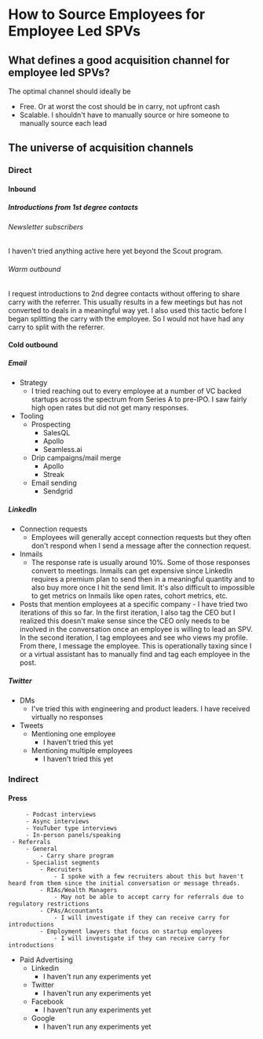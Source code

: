 # How to Source Employees for Employee Led SPVs

## What defines a good acquisition channel for employee led SPVs?

The optimal channel should ideally be

 -  Free. Or at worst the cost should be in carry, not upfront cash
 - Scalable. I shouldn't have to manually source or hire someone to manually source each lead
 
## The universe of acquisition channels
### Direct
#### Inbound
##### Introductions from 1st degree contacts
###### Newsletter subscribers
I haven't tried anything active here yet beyond the Scout program.
###### Warm outbound

I request introductions to 2nd degree contacts without offering to share carry with the referrer. This usually results in a few meetings but has not converted to deals in a meaningful way yet. I also used this tactic before I began splitting the carry with the employee. So I would not have had any carry to split with the referrer.

#### Cold outbound
##### Email
- Strategy
	- I tried reaching out to every employee at a number of VC backed startups across the spectrum from Series A to pre-IPO. I saw fairly high open rates but did not get many responses. 
 - Tooling
	 - Prospecting
		 - SalesQL
		 - Apollo
		 - Seamless.ai
	 - Drip campaigns/mail merge
		 - Apollo
		 - Streak
	 - Email sending
		 - Sendgrid
##### LinkedIn
 - Connection requests
	 - Employees will generally accept connection requests but they often don't respond when I send a message after the connection request.
 - Inmails
	 - The response rate is usually around 10%. Some of those responses convert to meetings. Inmails can get expensive since LinkedIn requires a premium plan to send then in a meaningful quantity and to also buy more once I hit the send limit. It's also difficult to impossible to get metrics on Inmails like open rates, cohort metrics, etc.
 - Posts that mention employees at a specific company
		 - I have tried two iterations of this so far. In the first iteration, I also tag the CEO but I realized this doesn't make sense since the CEO only needs to be involved in the conversation once an employee is willing to lead an SPV. In the second iteration, I tag employees and see who views my profile. From there, I message the employee. This is operationally taxing since I or a virtual assistant has to manually find and tag each employee in the post.
##### Twitter
- DMs
	- I've tried this with engineering and product leaders. I have received virtually no responses
-  Tweets
	-  Mentioning one employee
		-  I haven't tried this yet
	- Mentioning multiple employees
		- I haven't tried this yet
### Indirect
#### Press
		 - Podcast interviews
		 - Async interviews
		 - YouTuber type interviews
		 - In-person panels/speaking
	 - Referrals
		 - General
			 - Carry share program
		 - Specialist segments
			 - Recruiters
				 - I spoke with a few recruiters about this but haven't heard from them since the initial conversation or message threads.
			 - RIAs/Wealth Managers
				 - May not be able to accept carry for referrals due to regulatory restrictions
			 - CPAs/Accountants
				 - I will investigate if they can receive carry for introductions
			 - Employment lawyers that focus on startup employees
				 - I will investigate if they can receive carry for introductions
 - Paid Advertising
	 - Linkedin
		 - I haven't run any experiments yet
	 - Twitter
		 - I haven't run any experiments yet 
	 - Facebook
		 - I haven't run any experiments yet
	 - Google
		 - I haven't run any experiments yet
<!--stackedit_data:
eyJoaXN0b3J5IjpbLTUzNzUxNjk1LDE4MDQwNDM5NDAsLTQ0OT
M3NDIsLTE3NjA3Njc0NSwtNjQ5NjQ4NTIyLDcwMDMxNjcwNV19

-->
